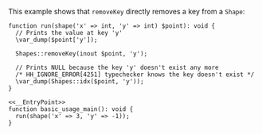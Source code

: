 This example shows that `removeKey` directly removes a key from a `Shape`:

```basic-usage.php
function run(shape('x' => int, 'y' => int) $point): void {
  // Prints the value at key 'y'
  \var_dump($point['y']);

  Shapes::removeKey(inout $point, 'y');

  // Prints NULL because the key 'y' doesn't exist any more
  /* HH_IGNORE_ERROR[4251] typechecker knows the key doesn't exist */
  \var_dump(Shapes::idx($point, 'y'));
}

<<__EntryPoint>>
function basic_usage_main(): void {
  run(shape('x' => 3, 'y' => -1));
}
```
